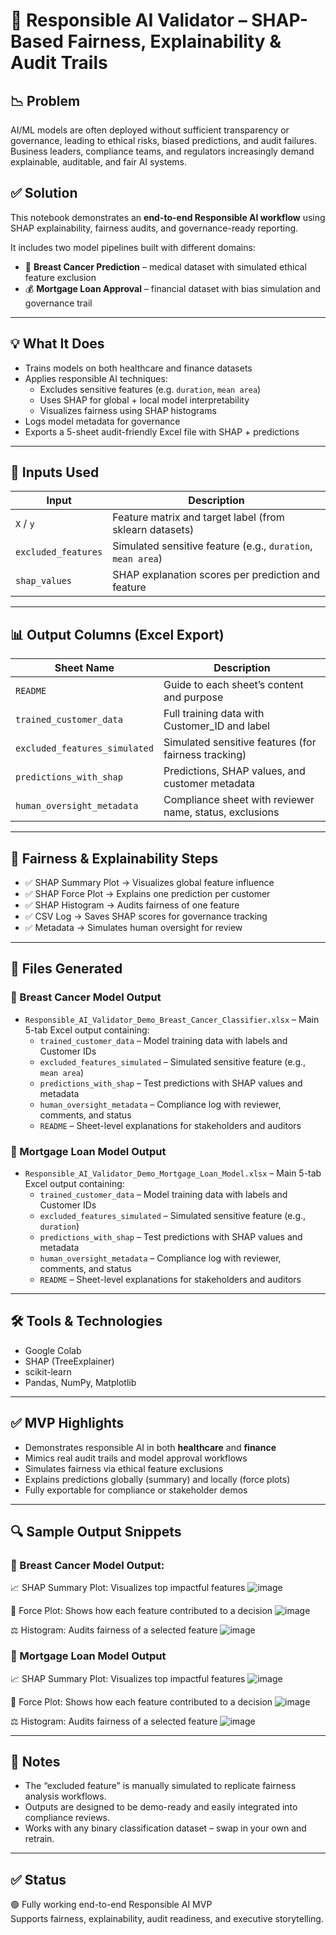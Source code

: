 # 🧠 Responsible AI Validator – SHAP-Based Fairness, Explainability & Audit Trails

## 📉 Problem
AI/ML models are often deployed without sufficient transparency or governance, leading to ethical risks, biased predictions, and audit failures.  
Business leaders, compliance teams, and regulators increasingly demand explainable, auditable, and fair AI systems.

## ✅ Solution
This notebook demonstrates an **end-to-end Responsible AI workflow** using SHAP explainability, fairness audits, and governance-ready reporting.

It includes two model pipelines built with different domains:

- 🧬 **Breast Cancer Prediction** – medical dataset with simulated ethical feature exclusion
- 💰 **Mortgage Loan Approval** – financial dataset with bias simulation and governance trail

---

## 💡 What It Does

- Trains models on both healthcare and finance datasets
- Applies responsible AI techniques:
  - Excludes sensitive features (e.g. `duration`, `mean area`)
  - Uses SHAP for global + local model interpretability
  - Visualizes fairness using SHAP histograms
- Logs model metadata for governance
- Exports a 5-sheet audit-friendly Excel file with SHAP + predictions

---

## 🧠 Inputs Used

| Input             | Description                                                  |
|------------------|--------------------------------------------------------------|
| `X` / `y`         | Feature matrix and target label (from sklearn datasets)      |
| `excluded_features` | Simulated sensitive feature (e.g., `duration`, `mean area`) |
| `shap_values`     | SHAP explanation scores per prediction and feature           |

---

## 📊 Output Columns (Excel Export)

| Sheet Name                | Description                                                  |
|---------------------------|--------------------------------------------------------------|
| `README`                  | Guide to each sheet’s content and purpose                    |
| `trained_customer_data`   | Full training data with Customer_ID and label                |
| `excluded_features_simulated` | Simulated sensitive features (for fairness tracking)       |
| `predictions_with_shap`   | Predictions, SHAP values, and customer metadata              |
| `human_oversight_metadata`| Compliance sheet with reviewer name, status, exclusions      |

---

## 🧪 Fairness & Explainability Steps

- ✅ SHAP Summary Plot → Visualizes global feature influence  
- ✅ SHAP Force Plot → Explains one prediction per customer  
- ✅ SHAP Histogram → Audits fairness of one feature  
- ✅ CSV Log → Saves SHAP scores for governance tracking  
- ✅ Metadata → Simulates human oversight for review  

---

## 📁 Files Generated

### 🔹 Breast Cancer Model Output

- `Responsible_AI_Validator_Demo_Breast_Cancer_Classifier.xlsx` – Main 5-tab Excel output containing:
  - `trained_customer_data` – Model training data with labels and Customer IDs
  - `excluded_features_simulated` – Simulated sensitive feature (e.g., `mean area`)
  - `predictions_with_shap` – Test predictions with SHAP values and metadata
  - `human_oversight_metadata` – Compliance log with reviewer, comments, and status
  - `README` – Sheet-level explanations for stakeholders and auditors

### 🔸 Mortgage Loan Model Output

- `Responsible_AI_Validator_Demo_Mortgage_Loan_Model.xlsx` – Main 5-tab Excel output containing:
  - `trained_customer_data` – Model training data with labels and Customer IDs
  - `excluded_features_simulated` – Simulated sensitive feature (e.g., `duration`)
  - `predictions_with_shap` – Test predictions with SHAP values and metadata
  - `human_oversight_metadata` – Compliance log with reviewer, comments, and status
  - `README` – Sheet-level explanations for stakeholders and auditors

---

## 🛠️ Tools & Technologies

- Google Colab  
- SHAP (TreeExplainer)  
- scikit-learn  
- Pandas, NumPy, Matplotlib  

---

## ✅ MVP Highlights

- Demonstrates responsible AI in both **healthcare** and **finance**
- Mimics real audit trails and model approval workflows  
- Simulates fairness via ethical feature exclusions  
- Explains predictions globally (summary) and locally (force plots)  
- Fully exportable for compliance or stakeholder demos  

---

## 🔍 Sample Output Snippets

### 🔹 Breast Cancer Model Output:
📈 SHAP Summary Plot: Visualizes top impactful features
![image](https://github.com/user-attachments/assets/a0e9c676-ad6f-4fbe-8236-2f88978391f9)

🔬 Force Plot: Shows how each feature contributed to a decision
![image](https://github.com/user-attachments/assets/75960874-fe94-4ce4-9fe8-7ea12f0fd7b8)

⚖️ Histogram: Audits fairness of a selected feature
![image](https://github.com/user-attachments/assets/50316250-be4e-4bca-b016-d5030ea6d945)


### 🔸 Mortgage Loan Model Output
📈 SHAP Summary Plot: Visualizes top impactful features
![image](https://github.com/user-attachments/assets/2132bf0f-de27-4a5f-9e28-86ccaba18b8a)

🔬 Force Plot: Shows how each feature contributed to a decision
![image](https://github.com/user-attachments/assets/c596215f-e5ba-40c5-80aa-5fd92cac3d69)

⚖️ Histogram: Audits fairness of a selected feature
![image](https://github.com/user-attachments/assets/faafabd8-585a-4824-a98d-8b659ea9fe5d)


---

## 📌 Notes

- The “excluded feature” is manually simulated to replicate fairness analysis workflows.  
- Outputs are designed to be demo-ready and easily integrated into compliance reviews.  
- Works with any binary classification dataset – swap in your own and retrain.

---

## ✅ Status

🟢 Fully working end-to-end Responsible AI MVP  
Supports fairness, explainability, audit readiness, and executive storytelling.

